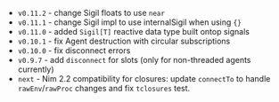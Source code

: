 - `v0.11.2` - change Sigil floats to use `near`
- `v0.11.1` - change Sigil impl to use internalSigil when using `{}`
- `v0.11.0` - added `Sigil[T]` reactive data type built ontop signals
- `v0.10.1` - fix Agent destruction with circular subscriptions
- `v0.10.0` - fix disconnect errors
- `v0.9.7` - add `disconnect` for slots (only for non-threaded agents currently)
- `next` - Nim 2.2 compatibility for closures: update `connectTo` to handle `rawEnv`/`rawProc` changes and fix `tclosures` test.
